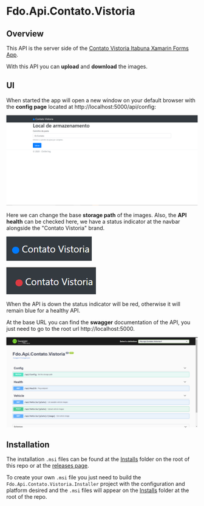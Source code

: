 # Fdo.Api.Contato.Vistoria

## Overview

This API is the server side of the [Contato Vistoria Itabuna Xamarin Forms App](https://github.com/chr0m1ng/Fdo.Contato.Vistoria).

With this API you can **upload** and **download** the images.

## UI

When started the app will open a new window on your default browser with the **config page** located at http://localhost:5000/api/config:

![CONFIG PAGE IMAGE](Api/Fdo.Api.Contato.Vistoria/Resources/Images/configPage.png)

Here we can change the base **storage path** of the images.
Also, the **API health** can be checked here, we have a status indicator at the navbar alongside the "Contato Vistoria" brand.

![CONFIG PAGE GOOD STATUS IMAGE](Api/Fdo.Api.Contato.Vistoria/Resources/Images/configPageGoodHealthStatus.png)

![CONFIG PAGE BAD STATUS IMAGE](Api/Fdo.Api.Contato.Vistoria/Resources/Images/configPageBadHealthStatus.png)

When the API is down the status indicator will be red, otherwise it will remain blue for a healthy API.

At the base URL you can find the **swagger** documentation of the API, you just need to go to the root url http://localhost:5000.

![SWAGGER PAGE IMAGE](Api/Fdo.Api.Contato.Vistoria/Resources/Images/swaggerPage.png)

## Installation 

The installation `.msi` files can be found at the [Installs](Installs) folder on the root of this repo or at the [releases page](https://github.com/chr0m1ng/Fdo.Api.Contato.Vistoria/releases).

To create your own `.msi` file you just need to build the `Fdo.Api.Contato.Vistoria.Installer` project with the configuration and platform desired and the `.msi` files will appear on the [Installs](Installs) folder at the root of the repo.
